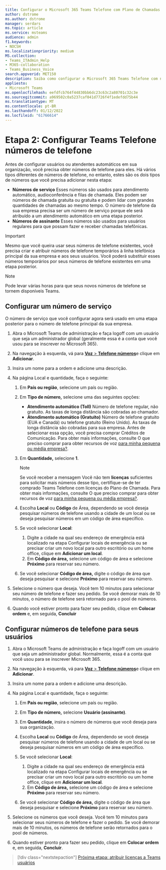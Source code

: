 ```yaml
---
title: Configurar o Microsoft 365 Teams Telefone com Plano de Chamadas com números de telefone
author: dstrome
ms.author: dstrome
manager: serdars
ms.topic: article
ms.service: msteams
audience: admin
f1.keywords:
- NOCSH
ms.localizationpriority: medium
MS.collection:
- Teams_ITAdmin_Help
- M365-collaboration
- Teams_Business_Voice
search.appverid: MET150
description: Saiba como configurar o Microsoft 365 Teams Telefone com números de telefone do Plano de Chamadas para usuários e serviços em sua organização.
appliesto:
- Microsoft Teams
ms.openlocfilehash: eefdfcb764f44830bb6dc23c63c2a80701c32c3e
ms.sourcegitcommit: a969502c0a5237caf041d7726f4f1edefdd75b44
ms.translationtype: MT
ms.contentlocale: pt-BR
ms.lasthandoff: 01/12/2022
ms.locfileid: "61766614"
---
```

# <a name="step-2-set-up-teams-phone-phone-numbers"></a>Etapa 2: Configurar Teams Telefone números de telefone

Antes de configurar usuários ou atendentes automáticos em sua organização, você precisa obter números de telefone para eles. Há vários tipos diferentes de números de telefone, no entanto, estes são os dois tipos de números que você precisa adicionar nesta etapa:

- **Números de serviço** Esses números são usados para atendimento automático, audioconferência e filas de chamada. Eles podem ser números de chamada gratuita ou gratuita e podem lidar com grandes quantidades de chamadas ao mesmo tempo. O número de telefone da sua empresa precisa ser um número de serviço porque ele será atribuído a um atendimento automático em uma etapa posterior.
- **Números de assinante** Esses números são usados para usuários regulares para que possam fazer e receber chamadas telefônicas.

> [!IMPORTANT]
> Mesmo que você queira usar seus números de telefone existentes, você precisa criar e atribuir números de telefone temporários à linha telefônica principal da sua empresa e aos seus usuários. Você poderá substituir esses números temporários por seus números de telefone existentes em uma etapa posterior.

> [!NOTE]
> Pode levar várias horas para que seus novos números de telefone se tornem disponíveis Teams.

## <a name="set-up-a-service-number"></a>Configurar um número de serviço

O número de serviço que você configurar agora será usado em uma etapa posterior para o número de telefone principal da sua empresa.

1. Abra o Microsoft Teams de administração e faça logoff com um usuário que seja um administrador global (geralmente essa é a conta que você usou para se inscrever no Microsoft 365).
2. Na navegação à esquerda, vá para <a href="https://admin.teams.microsoft.com/phone-numbers" target="_blank"> **Voz**  >  **Telefone números**</a>e clique em **Adicionar**.
3. Insira um nome para a ordem e adicione uma descrição.
4. Na página Local e quantidade, faça o seguinte:
    1. Em **País ou região**, selecione um país ou região.
    2. Em **Tipo de número,** selecione uma das seguintes opções:

        - **Atendimento automático (Toll)** Número de telefone regular, não gratuito. As taxas de longa distância são cobradas ao chamador.
        - **Atendimento automático (Gratuito)** Número de telefone gratuito (EUA e Canadá) ou telefone gratuito (Reino Unido). As taxas de longa distância são cobradas para sua empresa. Antes de selecionar essa opção, você precisa comprar Créditos de Comunicação. Para obter mais informações, consulte O que preciso comprar para obter recursos de voz [para minha pequena ou média empresa?](whats-business-voice.md).

    3. Em **Quantidade,** selecione **1**.
        > [!NOTE]
        > Se você receber a mensagem Você não tem **licenças** suficientes para solicitar mais números desse tipo, certifique-se de ter comprado Teams Telefone com licenças do Plano de Chamada. Para obter mais informações, consulte O que preciso comprar para obter recursos de voz [para minha pequena ou média empresa?](whats-business-voice.md).
    4. Escolha **Local** ou **Código** de Área, dependendo se você deseja pesquisar números de telefone usando a cidade de um local ou se deseja pesquisar números em um código de área específico.
    5. Se você selecionar **Local**:

        1. Digite a cidade na qual seu [](set-up-emergency-locations.md) endereço de emergência está localizado na etapa Configurar locais de emergência ou se precisar criar um novo local para outro escritório ou um home office, clique em **Adicionar um local**.
        2. Em **Código de área,** selecione um código de área e selecione **Próximo** para reservar seu número.

    6. Se você selecionar **Código de área,** digite o código de área que deseja pesquisar e selecione **Próximo** para reservar seu número.

5. Selecione o número que deseja. Você tem 10 minutos para selecionar seu número de telefone e fazer seu pedido. Se você demorar mais de 10 minutos, o número de telefone será retornado para o pool de números.
6. Quando você estiver pronto para fazer seu pedido, clique em **Colocar ordem** e, em seguida, **Concluir**

## <a name="set-up-phone-numbers-for-your-users"></a>Configurar números de telefone para seus usuários

1. Abra o Microsoft Teams de administração e faça logoff com um usuário que seja um administrador global. Normalmente, essa é a conta que você usou para se inscrever Microsoft 365.
2. Na navegação à esquerda, vá para <a href="https://admin.teams.microsoft.com/phone-numbers" target="_blank"> **Voz**  >  **Telefone números**</a>e clique em **Adicionar**.
3. Insira um nome para a ordem e adicione uma descrição.
4. Na página Local e quantidade, faça o seguinte:

    1. Em **País ou região**, selecione um país ou região.
    2. Em **Tipo de número,** selecione **Usuário (assinante)**.
    3. Em **Quantidade**, insira o número de números que você deseja para sua organização.
    4. Escolha **Local** ou **Código** de Área, dependendo se você deseja pesquisar números de telefone usando a cidade de um local ou se deseja pesquisar números em um código de área específico.
    5. Se você selecionar **Local**:

        1. Digite a cidade na qual seu [](set-up-emergency-locations.md) endereço de emergência está localizado na etapa Configurar locais de emergência ou se precisar criar um novo local para outro escritório ou um home office, clique em **Adicionar um local**.
        2. Em **Código de área,** selecione um código de área e selecione **Próximo** para reservar seu número.

    6. Se você selecionar **Código de área,** digite o código de área que deseja pesquisar e selecione **Próximo** para reservar seu número.
5. Selecione os números que você deseja. Você tem 10 minutos para selecionar seus números de telefone e fazer o pedido. Se você demorar mais de 10 minutos, os números de telefone serão retornados para o pool de números.
6. Quando estiver pronto para fazer seu pedido, clique em **Colocar ordem** e, em seguida, **Concluir**.

> [!div class="nextstepaction"]
> [Próxima etapa: atribuir licenças a Teams usuários](set-up-licenses.md)
